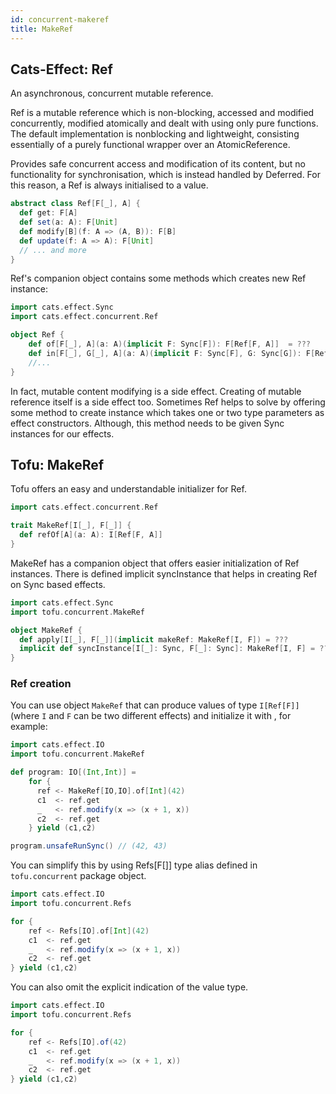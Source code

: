 ```yaml
---
id: concurrent-makeref
title: MakeRef
---
```


## Cats-Effect: Ref

An asynchronous, concurrent mutable reference.

Ref is a mutable reference which is non-blocking, accessed and modified concurrently, modified atomically and dealt with using only pure functions. The default implementation is nonblocking and lightweight, consisting essentially of a purely functional wrapper over an AtomicReference.

Provides safe concurrent access and modification of its content, but no functionality for synchronisation, which is instead handled by Deferred.
For this reason, a Ref is always initialised to a value.

```scala
abstract class Ref[F[_], A] {
  def get: F[A]
  def set(a: A): F[Unit]
  def modify[B](f: A => (A, B)): F[B]
  def update(f: A => A): F[Unit]
  // ... and more
}
```

Ref's companion object contains some methods which creates new Ref instance:

```scala
import cats.effect.Sync
import cats.effect.concurrent.Ref

object Ref {
    def of[F[_], A](a: A)(implicit F: Sync[F]): F[Ref[F, A]]  = ???
    def in[F[_], G[_], A](a: A)(implicit F: Sync[F], G: Sync[G]): F[Ref[G, A]] = ???
    //...
}
```

In fact, mutable content modifying is a side effect. Creating of mutable reference itself is a side effect too. Sometimes Ref helps to solve by offering some method to create instance which takes one or two type parameters as effect constructors.
Although, this method needs to be given Sync instances for our effects. 

## Tofu: MakeRef

Tofu offers an easy and understandable initializer for Ref.  

```scala
import cats.effect.concurrent.Ref

trait MakeRef[I[_], F[_]] {
  def refOf[A](a: A): I[Ref[F, A]]
}
```

MakeRef has a companion object that offers easier initialization of Ref instances.
There is defined implicit syncInstance that helps in creating Ref on Sync based effects.

```scala
import cats.effect.Sync
import tofu.concurrent.MakeRef

object MakeRef {
  def apply[I[_], F[_]](implicit makeRef: MakeRef[I, F]) = ???
  implicit def syncInstance[I[_]: Sync, F[_]: Sync]: MakeRef[I, F] = ???
}
```

### Ref creation
You can use object `MakeRef` that can produce values of type `I[Ref[F]]` (where `I` and `F` can be two different effects) and initialize it with , 
for example:  

```scala
import cats.effect.IO
import tofu.concurrent.MakeRef

def program: IO[(Int,Int)] =
    for {
      ref <- MakeRef[IO,IO].of[Int](42)
      c1  <- ref.get
      _   <- ref.modify(x => (x + 1, x))
      c2  <- ref.get
    } yield (c1,c2)

program.unsafeRunSync() // (42, 43)
```

You can simplify this by using Refs[F[]] type alias defined in `tofu.concurrent` package object. 

```scala
import cats.effect.IO
import tofu.concurrent.Refs

for {
    ref <- Refs[IO].of[Int](42)
    c1  <- ref.get
    _   <- ref.modify(x => (x + 1, x))
    c2  <- ref.get
} yield (c1,c2)
```

You can also omit the explicit indication of the value type.

```scala
import cats.effect.IO
import tofu.concurrent.Refs

for {
    ref <- Refs[IO].of(42)
    c1  <- ref.get
    _   <- ref.modify(x => (x + 1, x))
    c2  <- ref.get
} yield (c1,c2)
```